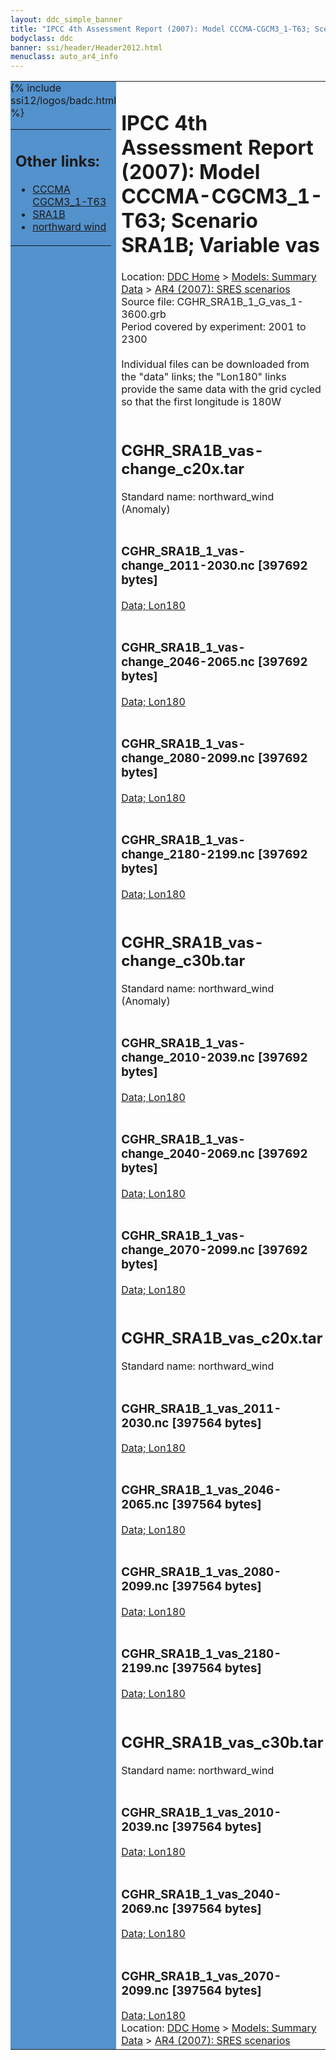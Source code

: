 ```yaml
---
layout: ddc_simple_banner
title: "IPCC 4th Assessment Report (2007): Model CCCMA-CGCM3_1-T63; Scenario SRA1B; Variable vas"
bodyclass: ddc
banner: ssi/header/Header2012.html
menuclass: auto_ar4_info
---
```



<table width="100%" border="0" cellspacing="0" cellpadding="0" style="border-collapse: collapse;">
<tr style="margin:0;padding:0;border:0;">
<td style="margin:0;padding:0;border:0;height:1pt;width:150pt;background:#5492CD;" valign="top" >

<div id="lh-col2" class="auto_ar4_info">
<table class="menumain" bgcolor="#5492CD" cellspacing="0" width="100%" border="0">
<tr><td>
<h2> Other links:</h2>
<ul>
<li><a href="/auto/ar4/model-CCCMA-CGCM3_1-T63.html">CCCMA<br/>CGCM3_1-T63</a></li>
<li><a href="/auto/ar4/scenario-SRA1B.html">SRA1B</a></li>
<li><a href="/auto/ar4/var-northward_wind.html">northward wind</a></li>
</ul>
</td></tr>
{% include ssi12/logos/badc.html %}
</table>
</div>
</td>
<td><h1>IPCC 4th Assessment Report (2007): Model CCCMA-CGCM3_1-T63; Scenario SRA1B; Variable vas</h1>

<!-- Breadcrumb1 -->
<div id="breadcrumb1" align="left">
Location: <a href="/index.html">DDC Home</a> > <a href="/sim/gcm_clim/">Models: Summary Data</a>
> <a href="/sim/gcm_clim/SRES_AR4/index.html">AR4 (2007): SRES scenarios</a>
</div>
<!-- End of Breadcrumb1 -->Source file: CGHR_SRA1B_1_G_vas_1-3600.grb
<br/>
Period covered by experiment: 2001 to 2300<br/>
<br/>Individual files can be downloaded from the "data" links; the "Lon180" links provide the same data
         with the grid cycled so that the first longitude is 180W<br/>
<br/><h2>CGHR_SRA1B_vas-change_c20x.tar</h2>
Standard name: northward_wind (Anomaly)<br>
<br/><h3>CGHR_SRA1B_1_vas-change_2011-2030.nc [397692 bytes]</h3>
<a href="/cgi-bin/downl/ar4_nc/vas/CGHR_SRA1B_1_vas-change_2011-2030.nc">Data; </a><a href="/cgi-bin/downl/ar4_nc/vas/CGHR_SRA1B_1_vas-change_2011-2030.cyto180.nc"> Lon180</a><br/>
<br/><h3>CGHR_SRA1B_1_vas-change_2046-2065.nc [397692 bytes]</h3>
<a href="/cgi-bin/downl/ar4_nc/vas/CGHR_SRA1B_1_vas-change_2046-2065.nc">Data; </a><a href="/cgi-bin/downl/ar4_nc/vas/CGHR_SRA1B_1_vas-change_2046-2065.cyto180.nc"> Lon180</a><br/>
<br/><h3>CGHR_SRA1B_1_vas-change_2080-2099.nc [397692 bytes]</h3>
<a href="/cgi-bin/downl/ar4_nc/vas/CGHR_SRA1B_1_vas-change_2080-2099.nc">Data; </a><a href="/cgi-bin/downl/ar4_nc/vas/CGHR_SRA1B_1_vas-change_2080-2099.cyto180.nc"> Lon180</a><br/>
<br/><h3>CGHR_SRA1B_1_vas-change_2180-2199.nc [397692 bytes]</h3>
<a href="/cgi-bin/downl/ar4_nc/vas/CGHR_SRA1B_1_vas-change_2180-2199.nc">Data; </a><a href="/cgi-bin/downl/ar4_nc/vas/CGHR_SRA1B_1_vas-change_2180-2199.cyto180.nc"> Lon180</a><br/>
<br/><h2>CGHR_SRA1B_vas-change_c30b.tar</h2>
Standard name: northward_wind (Anomaly)<br>
<br/><h3>CGHR_SRA1B_1_vas-change_2010-2039.nc [397692 bytes]</h3>
<a href="/cgi-bin/downl/ar4_nc/vas/CGHR_SRA1B_1_vas-change_2010-2039.nc">Data; </a><a href="/cgi-bin/downl/ar4_nc/vas/CGHR_SRA1B_1_vas-change_2010-2039.cyto180.nc"> Lon180</a><br/>
<br/><h3>CGHR_SRA1B_1_vas-change_2040-2069.nc [397692 bytes]</h3>
<a href="/cgi-bin/downl/ar4_nc/vas/CGHR_SRA1B_1_vas-change_2040-2069.nc">Data; </a><a href="/cgi-bin/downl/ar4_nc/vas/CGHR_SRA1B_1_vas-change_2040-2069.cyto180.nc"> Lon180</a><br/>
<br/><h3>CGHR_SRA1B_1_vas-change_2070-2099.nc [397692 bytes]</h3>
<a href="/cgi-bin/downl/ar4_nc/vas/CGHR_SRA1B_1_vas-change_2070-2099.nc">Data; </a><a href="/cgi-bin/downl/ar4_nc/vas/CGHR_SRA1B_1_vas-change_2070-2099.cyto180.nc"> Lon180</a><br/>
<br/><h2>CGHR_SRA1B_vas_c20x.tar</h2>
Standard name: northward_wind<br>
<br/><h3>CGHR_SRA1B_1_vas_2011-2030.nc [397564 bytes]</h3>
<a href="/cgi-bin/downl/ar4_nc/vas/CGHR_SRA1B_1_vas_2011-2030.nc">Data; </a><a href="/cgi-bin/downl/ar4_nc/vas/CGHR_SRA1B_1_vas_2011-2030.cyto180.nc"> Lon180</a><br/>
<br/><h3>CGHR_SRA1B_1_vas_2046-2065.nc [397564 bytes]</h3>
<a href="/cgi-bin/downl/ar4_nc/vas/CGHR_SRA1B_1_vas_2046-2065.nc">Data; </a><a href="/cgi-bin/downl/ar4_nc/vas/CGHR_SRA1B_1_vas_2046-2065.cyto180.nc"> Lon180</a><br/>
<br/><h3>CGHR_SRA1B_1_vas_2080-2099.nc [397564 bytes]</h3>
<a href="/cgi-bin/downl/ar4_nc/vas/CGHR_SRA1B_1_vas_2080-2099.nc">Data; </a><a href="/cgi-bin/downl/ar4_nc/vas/CGHR_SRA1B_1_vas_2080-2099.cyto180.nc"> Lon180</a><br/>
<br/><h3>CGHR_SRA1B_1_vas_2180-2199.nc [397564 bytes]</h3>
<a href="/cgi-bin/downl/ar4_nc/vas/CGHR_SRA1B_1_vas_2180-2199.nc">Data; </a><a href="/cgi-bin/downl/ar4_nc/vas/CGHR_SRA1B_1_vas_2180-2199.cyto180.nc"> Lon180</a><br/>
<br/><h2>CGHR_SRA1B_vas_c30b.tar</h2>
Standard name: northward_wind<br>
<br/><h3>CGHR_SRA1B_1_vas_2010-2039.nc [397564 bytes]</h3>
<a href="/cgi-bin/downl/ar4_nc/vas/CGHR_SRA1B_1_vas_2010-2039.nc">Data; </a><a href="/cgi-bin/downl/ar4_nc/vas/CGHR_SRA1B_1_vas_2010-2039.cyto180.nc"> Lon180</a><br/>
<br/><h3>CGHR_SRA1B_1_vas_2040-2069.nc [397564 bytes]</h3>
<a href="/cgi-bin/downl/ar4_nc/vas/CGHR_SRA1B_1_vas_2040-2069.nc">Data; </a><a href="/cgi-bin/downl/ar4_nc/vas/CGHR_SRA1B_1_vas_2040-2069.cyto180.nc"> Lon180</a><br/>
<br/><h3>CGHR_SRA1B_1_vas_2070-2099.nc [397564 bytes]</h3>
<a href="/cgi-bin/downl/ar4_nc/vas/CGHR_SRA1B_1_vas_2070-2099.nc">Data; </a><a href="/cgi-bin/downl/ar4_nc/vas/CGHR_SRA1B_1_vas_2070-2099.cyto180.nc"> Lon180</a><br/>
<!-- Breadcrumb2 -->
<div id="breadcrumb2" align="left">
Location: <a href="/index.html">DDC Home</a> > <a href="/sim/gcm_clim/">Models: Summary Data</a>
> <a href="/sim/gcm_clim/SRES_AR4/index.html">AR4 (2007): SRES scenarios</a>
</div>
<!-- End of Breadcrumb2 --></td></tr></table>

